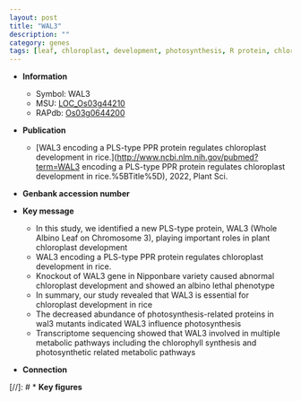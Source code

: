 ```yaml
---
layout: post
title: "WAL3"
description: ""
category: genes
tags: [leaf, chloroplast, development, photosynthesis, R protein, chloroplast development, chlorophyll]
---
```


* **Information**  
    + Symbol: WAL3  
    + MSU: [LOC_Os03g44210](http://rice.uga.edu/cgi-bin/ORF_infopage.cgi?orf=LOC_Os03g44210)  
    + RAPdb: [Os03g0644200](https://rapdb.dna.affrc.go.jp/locus/?name=Os03g0644200)  

* **Publication**  
    + [WAL3 encoding a PLS-type PPR protein regulates chloroplast development in rice.](http://www.ncbi.nlm.nih.gov/pubmed?term=WAL3 encoding a PLS-type PPR protein regulates chloroplast development in rice.%5BTitle%5D), 2022, Plant Sci.

* **Genbank accession number**  

* **Key message**  
    + In this study, we identified a new PLS-type protein, WAL3 (Whole Albino Leaf on Chromosome 3), playing important roles in plant chloroplast development
    + WAL3 encoding a PLS-type PPR protein regulates chloroplast development in rice.
    + Knockout of WAL3 gene in Nipponbare variety caused abnormal chloroplast development and showed an albino lethal phenotype
    + In summary, our study revealed that WAL3 is essential for chloroplast development in rice
    + The decreased abundance of photosynthesis-related proteins in wal3 mutants indicated WAL3 influence photosynthesis
    + Transcriptome sequencing showed that WAL3 involved in multiple metabolic pathways including the chlorophyll synthesis and photosynthetic related metabolic pathways

* **Connection**  

[//]: # * **Key figures**  


